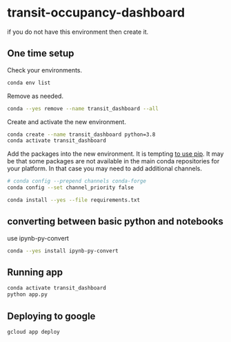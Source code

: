 # transit-occupancy-dashboard

if you do not have this environment then create it.

## One time setup

Check your environments.
```bash
conda env list
```
Remove as needed.
```bash
conda --yes remove --name transit_dashboard --all
```
Create and activate the new environment.
```bash
conda create --name transit_dashboard python=3.8
conda activate transit_dashboard
```

Add the packages into the new environment.
It is tempting [to use pip](
https://docs.conda.io/projects/conda/en/latest/user-guide/tasks/manage-environments.html#using-pip-in-an-environment).
It may be that some packages are not available in the main conda repositories for your platform.
In that case you may need to add additional channels.
```bash
# conda config --prepend channels conda-forge
conda config --set channel_priority false

conda install --yes --file requirements.txt
```

## converting between basic python and notebooks

use ipynb-py-convert
```bash
conda --yes install ipynb-py-convert
```

## Running app

```bash
conda activate transit_dashboard
python app.py
```

## Deploying to google

```bash
gcloud app deploy
```



